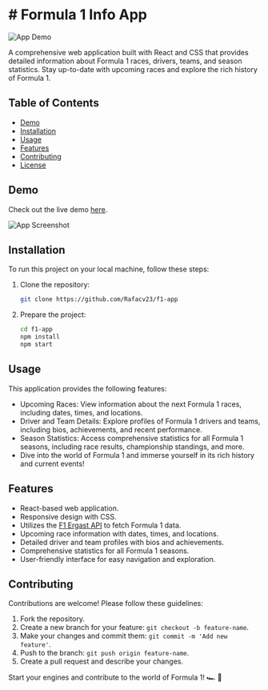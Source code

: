 # # Formula 1 Info App

![App Demo](demo.gif)

A comprehensive web application built with React and CSS that provides detailed information about Formula 1 races, drivers, teams, and season statistics. Stay up-to-date with upcoming races and explore the rich history of Formula 1.

## Table of Contents

- [Demo](#demo)
- [Installation](#installation)
- [Usage](#usage)
- [Features](#features)
- [Contributing](#contributing)
- [License](#license)

## Demo

Check out the live demo [here](https://f1-app-three.vercel.app/).

![App Screenshot](screenshot.png)

## Installation

To run this project on your local machine, follow these steps:

1. Clone the repository:

   ```bash
   git clone https://github.com/Rafacv23/f1-app
    ```

2. Prepare the project:

    ```bash
    cd f1-app
    npm install
    npm start
    ```

## Usage 
This application provides the following features:

- Upcoming Races: View information about the next Formula 1 races, including dates, times, and locations.
- Driver and Team Details: Explore profiles of Formula 1 drivers and teams, including bios, achievements, and recent performance.
- Season Statistics: Access comprehensive statistics for all Formula 1 seasons, including race results, championship standings, and more.
- Dive into the world of Formula 1 and immerse yourself in its rich history and current events!

## Features

- React-based web application.
- Responsive design with CSS.
- Utilizes the [F1 Ergast API](https://ergast.com/mrd/) to fetch Formula 1 data.
- Upcoming race information with dates, times, and locations.
- Detailed driver and team profiles with bios and achievements.
- Comprehensive statistics for all Formula 1 seasons.
- User-friendly interface for easy navigation and exploration.

## Contributing

Contributions are welcome! Please follow these guidelines:

1. Fork the repository.
2. Create a new branch for your feature: `git checkout -b feature-name`.
3. Make your changes and commit them: `git commit -m 'Add new feature'`.
4. Push to the branch: `git push origin feature-name`.
5. Create a pull request and describe your changes.

Start your engines and contribute to the world of Formula 1! 🏎️ 🏁